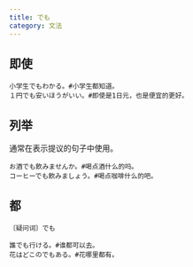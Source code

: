 ```yaml
---
title: でも
category: 文法
---
```


## 即使

```example
小学生でもわかる。#小学生都知道。
１円でも安いほうがいい。#即使是1日元，也是便宜的更好。
```

## 列举

通常在表示提议的句子中使用。

```example
お酒でも飲みませんか。#喝点酒什么的吗。
コーヒーでも飲みましょう。#喝点咖啡什么的吧。
```

## 都

`〔疑问词〕でも`

```example
誰でも行ける。#谁都可以去。
花はどこのでもある。#花哪里都有。
```

